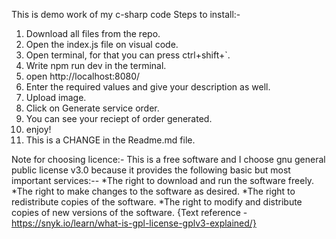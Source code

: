 This is demo work of my c-sharp code Steps to install:-

1. Download all files from the repo.
2. Open the index.js file on visual code.
3. Open terminal, for that you can press ctrl+shift+`.
4. Write npm run dev in the terminal.
5. open http://localhost:8080/
6. Enter the required values and give your description as well.
7. Upload image.
8. Click on Generate service order.
9. You can see your reciept of order generated.
10. enjoy!
11. This is a CHANGE in the Readme.md file.


Note for choosing licence:- This is a free software and I choose gnu general public license v3.0 because it provides the following basic but most important services:-- *The right to download and run the software freely. *The right to make changes to the software as desired. *The right to redistribute copies of the software. *The right to modify and distribute copies of new versions of the software. {Text reference - https://snyk.io/learn/what-is-gpl-license-gplv3-explained/}
